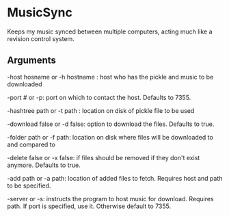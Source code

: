 MusicSync
=========

Keeps my music synced between multiple computers, acting much like a revision control system.

Arguments
---------

 -host hosname or -h hostname : host who has the pickle and music to be downloaded
 
 -port # or -p: port on which to contact the host. Defaults to 7355.
 
 -hashtree path or -t path : location on disk of pickle file to be used
 
 -download false or -d false: option to download the files. Defaults to true.
 
 -folder path or -f path: location on disk where files will be downloaded to and compared to
 
 -delete false or -x false: if files should be removed if they don't exist anymore. Defaults to true.
 
 -add path or -a path: location of added files to fetch. Requires host and path to be specified.

 -server or -s: instructs the program to host music for download. Requires path. If port is specified, use it. Otherwise default to 7355.
